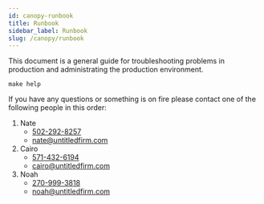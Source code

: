 ```yaml
---
id: canopy-runbook
title: Runbook
sidebar_label: Runbook
slug: /canopy/runbook
---
```



This document is a general guide for troubleshooting problems in production
and administrating the production environment.


```
make help
```

If you have any questions or something is on fire please contact one of the
following people in this order:

1. Nate
    - [502-292-8257](tel:+5022928257)
    - [nate@untitledfirm.com](mailto:nate@untitledfirm.com)
2. Cairo
    - [571-432-6194](tel:+5714326194)
    - [cairo@untitledfirm.com](mailto:cairo@untitledfirm.com)
3. Noah
    - [270-999-3818](tel:+2709993818)
    - [noah@untitledfirm.com](mailto:noah@untitledfirm.com)
